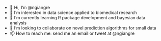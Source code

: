 - 👋 Hi, I’m @ngiangre
- 👀 I’m interested in data science applied to biomedical research
- 🌱 I’m currently learning R package development and bayesian data analysis
- 💞️ I’m looking to collaborate on novel prediction algorithms for small data
- 📫 How to reach me: send me an email or tweet at @ngiangre

<!---
ngiangre/ngiangre is a ✨ special ✨ repository because its `README.md` (this file) appears on your GitHub profile.
You can click the Preview link to take a look at your changes.
--->
